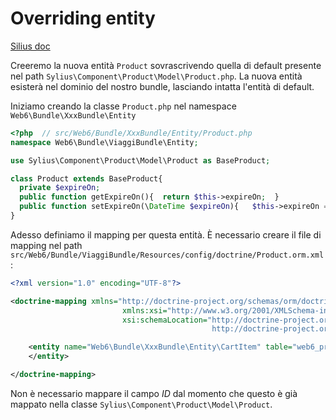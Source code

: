 Overriding entity
====
[Silius doc](http://docs.sylius.org/en/latest/bundles/general/overriding_models.html?highlight=overriding)

Creeremo la nuova entità `Product` sovrascrivendo quella di default presente nel path `Sylius\Component\Product\Model\Product.php`. La nuova entità esisterà nel dominio del nostro bundle, lasciando intatta l'entità di default.

Iniziamo creando la classe `Product.php` nel namespace `Web6\Bundle\XxxBundle\Entity`

```php
<?php  // src/Web6/Bundle/XxxBundle/Entity/Product.php
namespace Web6\Bundle\ViaggiBundle\Entity;

use Sylius\Component\Product\Model\Product as BaseProduct;

class Product extends BaseProduct{
  private $expireOn;
  public function getExpireOn(){  return $this->expireOn;  }
  public function setExpireOn(\DateTime $expireOn){   $this->expireOn = $expireOn;  }
}
```
Adesso definiamo il mapping per questa entità.
È necessario creare il file di mapping nel path `src/Web6/Bundle/ViaggiBundle/Resources/config/doctrine/Product.orm.xml`:
```xml
<?xml version="1.0" encoding="UTF-8"?>

<doctrine-mapping xmlns="http://doctrine-project.org/schemas/orm/doctrine-mapping"
                         xmlns:xsi="http://www.w3.org/2001/XMLSchema-instance"
                         xsi:schemaLocation="http://doctrine-project.org/schemas/orm/doctrine-mapping
                                             http://doctrine-project.org/schemas/orm/doctrine-mapping.xsd">

    <entity name="Web6\Bundle\XxxBundle\Entity\CartItem" table="web6_product">
    </entity>

</doctrine-mapping>
```
Non è necessario mappare il campo *ID* dal momento che questo è già mappato nella classe
`Sylius\Component\Product\Model\Product`.
